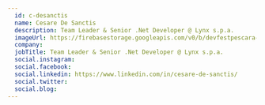 ```yaml
---
  id: c-desanctis
  name: Cesare De Sanctis
  description: Team Leader & Senior .Net Developer @ Lynx s.p.a.
  imageUrl: https://firebasestorage.googleapis.com/v0/b/devfestpescara-2023.appspot.com/o/speakers%2Fc-desanctis.png?alt=media&token=3f5032e9-4a33-4286-81ca-3427922f1903
  company: 
  jobTitle: Team Leader & Senior .Net Developer @ Lynx s.p.a.
  social.instagram: 
  social.facebook: 
  social.linkedin: https://www.linkedin.com/in/cesare-de-sanctis/
  social.twitter: 
  social.blog: 
---
```

